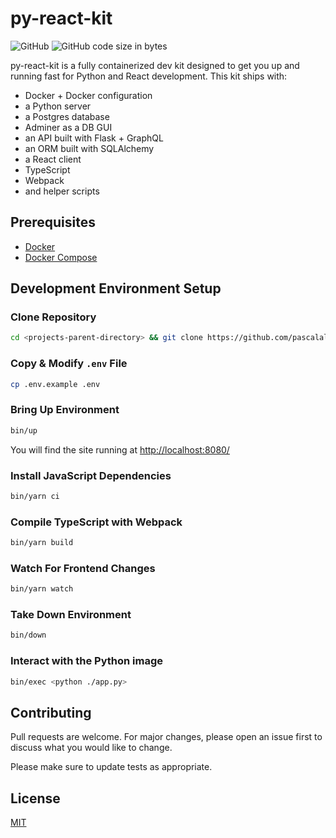 # py-react-kit

![GitHub](https://img.shields.io/github/license/pascalallen/py-react-kit)
![GitHub code size in bytes](https://img.shields.io/github/languages/code-size/pascalallen/py-react-kit)

py-react-kit is a fully containerized dev kit designed to get you up and running fast for Python and React development. This kit ships with:

- Docker + Docker configuration
- a Python server
- a Postgres database
- Adminer as a DB GUI
- an API built with Flask + GraphQL
- an ORM built with SQLAlchemy
- a React client
- TypeScript
- Webpack
- and helper scripts

## Prerequisites

- [Docker](https://www.docker.com/)
- [Docker Compose](https://docs.docker.com/compose/)

## Development Environment Setup

### Clone Repository

```bash
cd <projects-parent-directory> && git clone https://github.com/pascalallen/py-react-kit.git
```

### Copy & Modify `.env` File

```bash
cp .env.example .env
```

### Bring Up Environment

```bash
bin/up
``` 

You will find the site running at [http://localhost:8080/](http://localhost:8080/)

### Install JavaScript Dependencies

```bash
bin/yarn ci
```

### Compile TypeScript with Webpack

```bash
bin/yarn build
```

### Watch For Frontend Changes

```bash
bin/yarn watch
```

### Take Down Environment

```bash
bin/down
```

### Interact with the Python image

```bash
bin/exec <python ./app.py>
```

## Contributing

Pull requests are welcome. For major changes, please open an issue first
to discuss what you would like to change.

Please make sure to update tests as appropriate.

## License

[MIT](LICENSE)